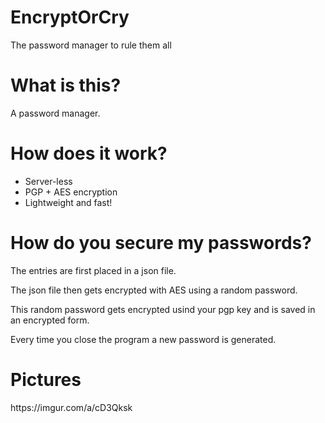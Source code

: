 # EncryptOrCry
The password manager to rule them all

<h1>What is this?</h1>
<p>A password manager. </p>

<h1>How does it work?</h1>
<ul>
  <li>Server-less</li>
  <li>PGP + AES encryption</li>
  <li>Lightweight and fast!</li>
</ul>

<h1>How do you secure my passwords?</h1>
<p>The entries are first placed in a json file.</p>
<p>The json file then gets encrypted with AES using a random password.</p>
<p>This random password gets encrypted usind your pgp key and is saved in an encrypted form.</p>
<p>Every time you close the program a new password is generated.</p>

<h1>Pictures</h1>
https://imgur.com/a/cD3Qksk